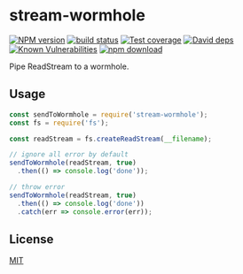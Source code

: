 stream-wormhole
=======

[![NPM version][npm-image]][npm-url]
[![build status][travis-image]][travis-url]
[![Test coverage][codecov-image]][codecov-url]
[![David deps][david-image]][david-url]
[![Known Vulnerabilities][snyk-image]][snyk-url]
[![npm download][download-image]][download-url]

[npm-image]: https://img.shields.io/npm/v/stream-wormhole.svg?style=flat-square
[npm-url]: https://npmjs.org/package/stream-wormhole
[travis-image]: https://img.shields.io/travis/node-modules/stream-wormhole.svg?style=flat-square
[travis-url]: https://travis-ci.org/node-modules/stream-wormhole
[codecov-image]: https://codecov.io/github/node-modules/stream-wormhole/coverage.svg?branch=master
[codecov-url]: https://codecov.io/github/node-modules/stream-wormhole?branch=master
[david-image]: https://img.shields.io/david/node-modules/stream-wormhole.svg?style=flat-square
[david-url]: https://david-dm.org/node-modules/stream-wormhole
[download-image]: https://img.shields.io/npm/dm/stream-wormhole.svg?style=flat-square
[download-url]: https://npmjs.org/package/stream-wormhole
[snyk-image]: https://snyk.io/test/npm/stream-wormhole/badge.svg?style=flat-square
[snyk-url]: https://snyk.io/test/npm/stream-wormhole

Pipe ReadStream to a wormhole.

## Usage

```js
const sendToWormhole = require('stream-wormhole');
const fs = require('fs');

const readStream = fs.createReadStream(__filename);

// ignore all error by default
sendToWormhole(readStream, true)
  .then(() => console.log('done'));

// throw error
sendToWormhole(readStream, true)
  .then(() => console.log('done'))
  .catch(err => console.error(err));
```

## License

[MIT](LICENSE)
